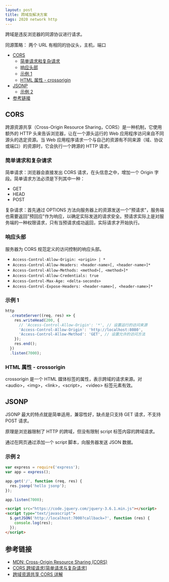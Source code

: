 ```yaml
---
layout: post
title: 跨域及解决方案
tags: 2020 network http
---
```


跨域是违反浏览器的同源协议进行请求。

同源策略： 两个 URL 有相同的协议头，主机，端口

<!-- vim-markdown-toc GFM -->

- [CORS](#cors)
  - [简单请求和复杂请求](#简单请求和复杂请求)
  - [响应头部](#响应头部)
  - [示例 1](#示例-1)
  - [HTML 属性 - crossorigin](#html-属性---crossorigin)
- [JSONP](#jsonp)
  - [示例 2](#示例-2)
- [参考链接](#参考链接)

<!-- vim-markdown-toc -->

## CORS

跨源资源共享（Cross-Origin Resource Sharing，CORS）是一种机制，它使用额外的 HTTP 头来告诉浏览器，让在一个源头运行的 Web 应用程序访问来自不同源头的选定资源。当 Web 应用程序请求一个与自己的资源有不同来源（域、协议或端口）的资源时，它会执行一个跨源的 HTTP 请求。

### 简单请求和复杂请求

简单请求：浏览器会直接发出 CORS 请求，在头信息之中，增加一个 Origin 字段。简单请求方法必须是下列其中一种：

- GET
- HEAD
- POST

复杂请求：首先通过 OPTIONS 方法向服务器上的资源发送一个"预请求"，服务端也需要返回"预回应"作为响应，以确定实际发送的请求安全。预请求实际上是对服务端的一种权限请求，只有当预请求成功返回，实际请求才开始执行。

### 响应头部

服务器为 CORS 规范定义的访问控制的响应头部。

- `Access-Control-Allow-Origin: <origin> | *`
- `Access-Control-Allow-Headers: <header-name>[, <header-name>]*`
- `Access-Control-Allow-Methods: <method>[, <method>]*`
- `Access-Control-Allow-Credentials: true`
- `Access-Control-Max-Age: <delta-seconds>`
- `Access-Control-Expose-Headers: <header-name>[, <header-name>]*`

### 示例 1

```js
http
  .createServer((req, res) => {
    res.writeHead(200, {
      // 'Access-Control-Allow-Origin': '*', // 设置运行的访问来源
      'Access-Control-Allow-Origin': 'http://localhost:8080',
      'Access-Control-Allow-Method': 'GET', // 设置允许的访问方法
    });
    res.end();
  })
  .listen(7000);
```

### HTML 属性 - crossorigin

crossorigin 是一个 HTML 媒体标签的属性，表示跨域的请求来源。对 \<audio\>，\<img\>，\<link\>，\<script\>， \<video\> 标签元素有效。

## JSONP

JSONP 最大的特点就是简单适用，兼容性好，缺点是只支持 GET 请求，不支持 POST 请求。

原理是浏览器限制了 HTTP 的跨域，但没有限制 script 标签内容的跨域请求。

通过在网页通过添加一个 script 脚本，向服务器发送 JSON 数据。

### 示例 2

```js
var express = require('express');
var app = express();

app.get('/', function (req, res) {
  res.jsonp('hello jsonp');
});

app.listen(7000);
```

```html
<script src="https://code.jquery.com/jquery-3.6.1.min.js"></script>
<script type="text/javascript">
  $.getJSON('http://localhost:7000?callback=?', function (res) {
    console.log(res);
  });
</script>
```

## 参考链接

- [MDN: Cross-Origin Resource Sharing (CORS)](https://developer.mozilla.org/en-US/docs/Web/HTTP/CORS)
- [CORS 跨域请求\[简单请求与复杂请求\]](https://www.poorren.com/cross-origin-resource-sharing-simple-complex)
- [跨域资源共享 CORS 详解](http://www.ruanyifeng.com/blog/2016/04/cors.html)
